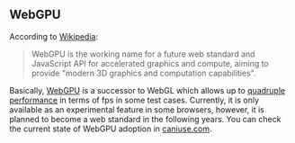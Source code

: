 ## WebGPU

According to [Wikipedia](https://en.wikipedia.org/wiki/WebGPU):

> WebGPU is the working name for a future web standard and JavaScript API for accelerated graphics and compute, aiming to provide "modern 3D graphics and computation capabilities".

Basically, [WebGPU](https://www.w3.org/TR/webgpu) is a successor to WebGL which allows up to [quadruple performance](https://www.youtube.com/watch?v=20p7GR-nTeM) in terms of fps in some test cases.
Currently, it is only available as an experimental feature in some browsers, however, it is planned to become a web standard in the following years.
You can check the current state of WebGPU adoption in [caniuse.com](https://caniuse.com/webgpu).
